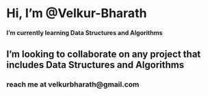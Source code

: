 <h1>Hi, I’m @Velkur-Bharath</h1>
<h4>I’m currently learning Data Structures and Algorithms</h4>
<h2>I’m looking to collaborate on any project that includes Data Structures and Algorithms</h2>
<h3>reach me at velkurbharath@gmail.com</h3>
<!---
Velkur-Bharath/Velkur-Bharath is a ✨ special ✨ repository because its `README.md` (this file) appears on your GitHub profile.
You can click the Preview link to take a look at your changes.
--->
